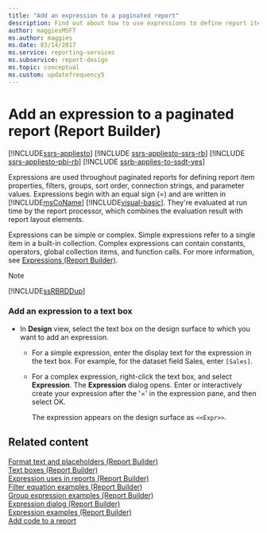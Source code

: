 ```yaml
---
title: "Add an expression to a paginated report"
description: Find out about how to use expressions to define report item properties, filters, and parameter values in Report Builder.
author: maggiesMSFT
ms.author: maggies
ms.date: 03/14/2017
ms.service: reporting-services
ms.subservice: report-design
ms.topic: conceptual
ms.custom: updatefrequency5
---
```

# Add an expression to a paginated report (Report Builder)

[!INCLUDE[ssrs-appliesto](../../includes/ssrs-appliesto.md)] [!INCLUDE [ssrs-appliesto-ssrs-rb](../../includes/ssrs-appliesto-ssrs-rb.md)] [!INCLUDE [ssrs-appliesto-pbi-rb](../../includes/ssrs-appliesto-pbi-rb.md)] [!INCLUDE [ssrb-applies-to-ssdt-yes](../../includes/ssrb-applies-to-ssdt-yes.md)]

  Expressions are used throughout paginated reports for defining report item properties, filters, groups, sort order, connection strings, and parameter values. Expressions begin with an equal sign (=) and are written in [!INCLUDE[msCoName](../../includes/msconame-md.md)] [!INCLUDE[visual-basic](../../includes/visual-basic-md.md)]. They're evaluated at run time by the report processor, which combines the evaluation result with report layout elements.  
  
 Expressions can be simple or complex. Simple expressions refer to a single item in a built-in collection. Complex expressions can contain constants, operators, global collection items, and function calls. For more information, see [Expressions &#40;Report Builder&#41;](../../reporting-services/report-design/expressions-report-builder-and-ssrs.md).  
  
> [!NOTE]  
>  [!INCLUDE[ssRBRDDup](../../includes/ssrbrddup-md.md)]  
  
### Add an expression to a text box  
  
-   In **Design** view, select the text box on the design surface to which you want to add an expression.  
  
    -   For a simple expression, enter the display text for the expression in the text box. For example, for the dataset field Sales, enter `[Sales]`.  
  
    -   For a complex expression, right-click the text box, and select **Expression**. The **Expression** dialog opens. Enter or interactively create your expression after the '=' in the expression pane, and then select OK.  
  
         The expression appears on the design surface as `<<Expr>>`.  
  
## Related content
 [Format text and placeholders &#40;Report Builder&#41;](../../reporting-services/report-design/formatting-text-and-placeholders-report-builder-and-ssrs.md)   
 [Text boxes &#40;Report Builder&#41;](../../reporting-services/report-design/text-boxes-report-builder-and-ssrs.md)   
 [Expression uses in reports &#40;Report Builder&#41;](../../reporting-services/report-design/expression-uses-in-reports-report-builder-and-ssrs.md)   
 [Filter equation examples &#40;Report Builder&#41;](../../reporting-services/report-design/filter-equation-examples-report-builder-and-ssrs.md)   
 [Group expression examples &#40;Report Builder&#41;](../../reporting-services/report-design/group-expression-examples-report-builder-and-ssrs.md)   
 [Expression dialog &#40;Report Builder&#41;](./expressions-report-builder-and-ssrs.md)   
 [Expression examples &#40;Report Builder&#41;](../../reporting-services/report-design/expression-examples-report-builder-and-ssrs.md)   
 [Add code to a report](../../reporting-services/report-design/add-code-to-a-report-ssrs.md)  
  
